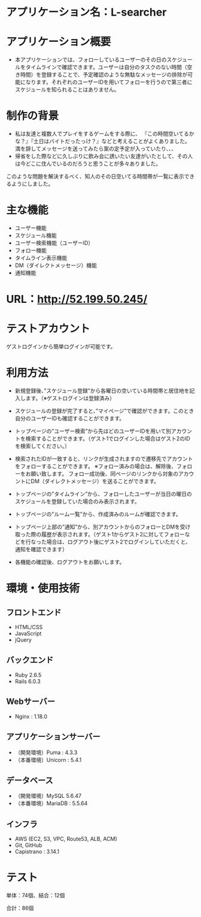 # アプリケーション名：L-searcher

# アプリケーション概要
- 本アプリケーションでは、フォローしているユーザーのその日のスケジュールをタイムラインで確認できます。ユーザーは自分のタスクのない時間（空き時間）を登録することで、予定確認のような無駄なメッセージの排除が可能になります。それぞれのユーザーIDを用いてフォローを行うので第三者にスケジュールを知られることはありません。

# 制作の背景
- 私は友達と複数人でプレイをするゲームをする際に、 『この時間空いてるかな？』『土日はバイトだったっけ？』などと考えることがよくありました。満を辞してメッセージを送ってみたら案の定予定が入っていたり、、、
- 帰省をした際などに久しぶりに飲み会に誘いたい友達がいたとして、その人は今どこに住んでいるのだろうと思うことが多々ありました。

このような問題を解決するべく、知人のその日空いてる時間帯が一覧に表示できるようにしました。

# 主な機能
- ユーザー機能
- スケジュール機能
- ユーザー検索機能（ユーザーID）
- フォロー機能
- タイムライン表示機能
- DM（ダイレクトメッセージ）機能
- 通知機能

# URL：http://52.199.50.245/

# テストアカウント

ゲストログインから簡単ログインが可能です。

# 利用方法
- 新規登録後、”スケジュール登録”から各曜日の空いている時間帯と居住地を記入します。（※ゲストログインは登録済み）

- スケジュールの登録が完了すると、”マイページ”で確認ができます。このとき自分のユーザーIDも確認することができます。

- トップページの”ユーザー検索”から先ほどのユーザーIDを用いて別アカウントを検索することができます。（ゲスト1でログインした場合はゲスト2のIDを検索してください。）

- 検索されたIDが一致すると、リンクが生成されますので遷移先でアカウントをフォローすることができます。
※フォロー済みの場合は、解除後、フォローをお願い致します。
フォロー成功後、同ページのリンクから対象のアカウントにDM（ダイレクトメッセージ）を送ることができます。

- トップページの”タイムライン”から、フォローしたユーザーが当日の曜日のスケジュールを登録していた場合のみ表示されます。

- トップページの”ルーム一覧”から、作成済みのルームが確認できます。

- トップページ上部の”通知”から、別アカウントからのフォローとDMを受け取った際の履歴が表示されます。（ゲスト1からゲスト2に対してフォローなどを行なった場合は、ログアウト後にゲスト2でログインしていただくと、通知を確認できます）

- 各機能の確認後、ログアウトをお願いします。


# 環境・使用技術

## フロントエンド  
- HTML/CSS
- JavaScript
- jQuery

## バックエンド  
- Ruby 2.6.5
- Rails 6.0.3

## Webサーバー  
- Nginx : 1.18.0

## アプリケーションサーバー  
- （開発環境）Puma : 4.3.3
- （本番環境）Unicorn : 5.4.1

## データベース  
- （開発環境）MySQL 5.6.47
- （本番環境）MariaDB : 5.5.64

## インフラ  
- AWS (EC2, S3, VPC, Route53, ALB, ACM)
- Git, GitHub
- Capistrano : 3.14.1

# テスト
単体：74個、結合：12個

合計：86個
